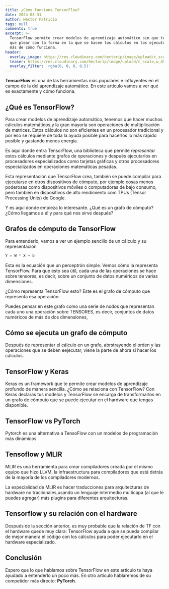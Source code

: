 ```yaml
---
title: ¿Cómo funciona TensorFlow?
date: 2024-08-31
author: Héctor Patricio
tags: null
comments: true
excerpt: >-
  TensorFlow permite crear modelos de aprendizaje automático sin que te tengas
  que plear con la forma en la que se hacen los cálculos en los ejecutores. Hablemos
  más de cómo funciona.
header:
  overlay_image: https://res.cloudinary.com/hectorip/image/upload/c_scale,w_1450/v1725143057/gabriel-izgi-cfQEO_1S0Rs-unsplash_ihiase.jpg
  teaser: https://res.cloudinary.com/hectorip/image/upload/c_scale,w_450/v1725143057/gabriel-izgi-cfQEO_1S0Rs-unsplash_ihiase.jpg
  overlay_filter: 'rgba(0, 0, 0, 0.5)'
---
```


**TensorFlow** es una de las herramientas más populares e influyentes
en el campo de la del aprendizaje automático. En este artículo vamos a ver
qué es exactamente y cómo funciona.

## ¿Qué es TensorFlow?

Para crear modelos de aprendizaje automático, tenemos que hacer muchos cálculos
matemáticos,y la gran mayoría son operaciones de multiplicación de matrices.
Estos cálculos no son eficientes en un procesador tradicional y por eso se
requiere de toda la ayuda posible para hacerlos lo más rápido
posible y gastando menos energía.

Es aquí donde entra TensorFlow, una biblioteca que permite _representar_ estos
cálculos mediante grafos de operaciones y después ejecutarlos en procesadores
especializados como tarjetas gráficas y otros procesadores especializados en
operaciones matemáticas pesadas.

Esta representación que TensorFlow crea, también se puede compilar para ejecutarse
en otros dispositivos de cómputo, por ejemplo cosas menos poderosas como
dispositivos móviles o computadoras de bajo consumo, pero también en dispositivos
de alto rendimiento com TPUs (Tensor Processing Units) de Google.

Y es aquí donde empieza lo interesante. ¿Qué es un grafo de cómputo? ¿Cómo
llegamos a él y para qué nos sirve después?

## Grafos de cómputo de TensorFlow

Para entenderlo, vamos a ver un ejemplo sencillo de un cálculo y su representación

```python
Y = W * X + b
```

Esta es la ecuación que un perceptrón simple. Vemos cómo la representa TensorFlow.
Para que esto sea útil, cada una de las operaciones se hace sobre tensores, es decir,
sobre un conjunto de datos numéricos de varias dimensiones.

¿Cómo representa TensorFlow esto? Este es el grafo de cómputo que representa esa
operación:

Puedes pensar en este grafo como una serie de nodos que representan cada uno
una operación sobre TENSORES, es decir, conjuntos de datos numéricos de más de dos dimensiones,

## Cómo se ejecuta un grafo de cómputo

Después de representar el cálculo en un grafo, abrstrayendo el orden y las operaciones que se deben eejecutar,
viene la parte de ahora sí hacer los cálculos.

## TensorFlow y Keras

Keras es un framework que te permite crear modelos de aprendizaje profundo de manera sencilla.
¿Cómo se relaciona con TensorFlow? Con Keras declaras tus modelos y TensorFlow se encarga de
transformarlos en un grafo de cómputo que se puede ejecutar en el hardware que tengas disponible.

## TensorFlow vs PyTorch

Pytorch es una alternativa a TensoFlow con un modelos de programación más dinámicos

## Tensoflow y MLIR

MLIR es una herramienta para crear compiladores creada por el mismo equipo
que hizo LLVM, la infraestructura para compiladores que está detrás de
la mayoría de los compiladores modernos.

La especialidad de MLIR es hacer traducciones para arquitecturas de hardware no
traciionales,usando un lenguaje intermedio multicapa (al que le puedes agregar)
más plugins para diferentes arquitecturas.

## Tensorflow y su relación con el hardware

Después de la sección anterior, es muy probable que la relación de TF con el hardware quede muy clara: TensorFlow ayuda a que se pueda compilar de mejor manera el código con los cálculos
para poder ejecutarlo en el hardware especializado.

## Conclusión

Espero que lo que hablamos sobre TensorFlow en este artículo te haya ayudado
a entenderlo un poco más. En otro artículo hablaremos de su competidor más directo: **PyTorch**.

